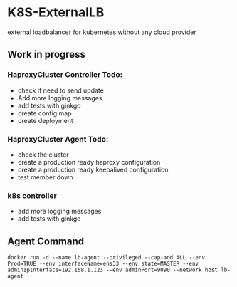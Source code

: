 # K8S-ExternalLB
external loadbalancer for kubernetes without any cloud provider

## Work in progress

### HaproxyCluster Controller Todo:
* check if need to send update
* Add more logging messages
* add tests with ginkgo
* create config map
* create deployment


### HaproxyCluster Agent Todo:
* check the cluster
* create a production ready haproxy configuration
* create a production ready keepalived configuration
* test member down

### k8s controller
* add more logging messages
* add tests with ginkgo

## Agent Command
```$xslt
docker run -d --name lb-agent --privileged --cap-add ALL --env Prod=TRUE --env interfaceName=ens33 --env state=MASTER --env adminIpInterface=192.168.1.123 --env adminPort=9090 --network host lb-agent
```